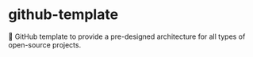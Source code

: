 # github-template
🚀 GitHub template to provide a pre-designed architecture for all types of open-source projects.
